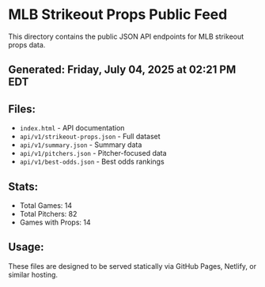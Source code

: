 # MLB Strikeout Props Public Feed

This directory contains the public JSON API endpoints for MLB strikeout props data.

## Generated: Friday, July 04, 2025 at 02:21 PM EDT

## Files:
- `index.html` - API documentation
- `api/v1/strikeout-props.json` - Full dataset
- `api/v1/summary.json` - Summary data
- `api/v1/pitchers.json` - Pitcher-focused data  
- `api/v1/best-odds.json` - Best odds rankings

## Stats:
- Total Games: 14
- Total Pitchers: 82
- Games with Props: 14

## Usage:
These files are designed to be served statically via GitHub Pages, Netlify, or similar hosting.
